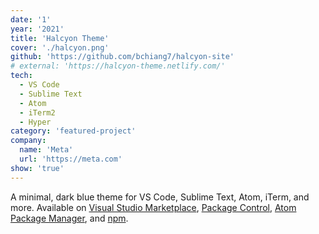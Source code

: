 ```yaml
---
date: '1'
year: '2021'
title: 'Halcyon Theme'
cover: './halcyon.png'
github: 'https://github.com/bchiang7/halcyon-site'
# external: 'https://halcyon-theme.netlify.com/'
tech:
  - VS Code
  - Sublime Text
  - Atom
  - iTerm2
  - Hyper
category: 'featured-project'
company:
  name: 'Meta'
  url: 'https://meta.com'
show: 'true'
---
```


A minimal, dark blue theme for VS Code, Sublime Text, Atom, iTerm, and more. Available on [Visual Studio Marketplace](https://marketplace.visualstudio.com/items?itemName=brittanychiang.halcyon-vscode), [Package Control](https://packagecontrol.io/packages/Halcyon%20Theme), [Atom Package Manager](https://atom.io/themes/halcyon-syntax), and [npm](https://www.npmjs.com/package/hyper-halcyon-theme).
